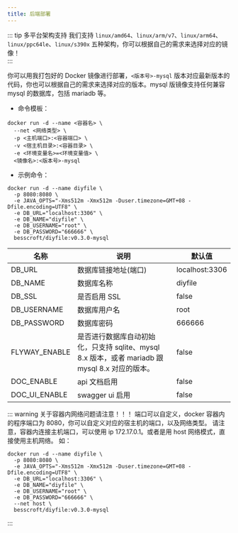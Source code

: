 ```yaml
---
title: 后端部署
---
```


::: tip 多平台架构支持
我们支持 `linux/amd64`、`linux/arm/v7`、`linux/arm64`、`linux/ppc64le`、`linux/s390x` 五种架构，你可以根据自己的需求来选择对应的镜像！  
:::

你可以用我打包好的 Docker 镜像进行部署，`<版本号>-mysql` 版本对应最新版本的代码，你也可以根据自己的需求来选择对应的版本。mysql 版镜像支持任何兼容 mysql 的数据库，包括 mariadb 等。

* 命令模板：

```shell
docker run -d --name <容器名> \
  --net <网络类型> \
  -p <主机端口>:<容器端口> \
  -v <宿主机目录>:<容器目录> \
  -e <环境变量名>=<环境变量值> \
  <镜像名>:<版本号>-mysql
```

* 示例命令：

```shell
docker run -d --name diyfile \
  -p 8080:8080 \
  -e JAVA_OPTS="-Xms512m -Xmx512m -Duser.timezone=GMT+08 -Dfile.encoding=UTF8" \
  -e DB_URL="localhost:3306" \
  -e DB_NAME="diyfile" \
  -e DB_USERNAME="root" \
  -e DB_PASSWORD="666666" \
  besscroft/diyfile:v0.3.0-mysql
```

| 名称          | 说明                                                         | 默认值         |
| ------------- | ------------------------------------------------------------ | -------------- |
| DB_URL        | 数据库链接地址(端口)                                         | localhost:3306 |
| DB_NAME       | 数据库名称                                                   | diyfile        |
| DB_SSL        | 是否启用 SSL                                                 | false          |
| DB_USERNAME   | 数据库用户名                                                 | root           |
| DB_PASSWORD   | 数据库密码                                                   | 666666         |
| FLYWAY_ENABLE | 是否进行数据库自动初始化，只支持 sqlite、mysql 8.x 版本，或者 mariadb 跟 mysql 8.x 对应的版本。 | false          |
| DOC_ENABLE    | api 文档启用                                                 | false          |
| DOC_UI_ENABLE | swagger ui 启用                                              | false          |

::: warning 关于容器内网络问题请注意！！！
端口可以自定义，docker 容器内的程序端口为 8080，你可以自定义对应的宿主机的端口，以及网络类型。
请注意，容器内连接主机端口，可以使用 ip 172.17.0.1。或者是用 host 网络模式，直接使用主机网络。
如：

```shell
docker run -d --name diyfile \
  -p 8080:8080 \
  -e JAVA_OPTS="-Xms512m -Xmx512m -Duser.timezone=GMT+08 -Dfile.encoding=UTF8" \
  -e DB_URL="localhost:3306" \
  -e DB_NAME="diyfile" \
  -e DB_USERNAME="root" \
  -e DB_PASSWORD="666666" \
  --net host \
  besscroft/diyfile:v0.3.0-mysql
```
:::
